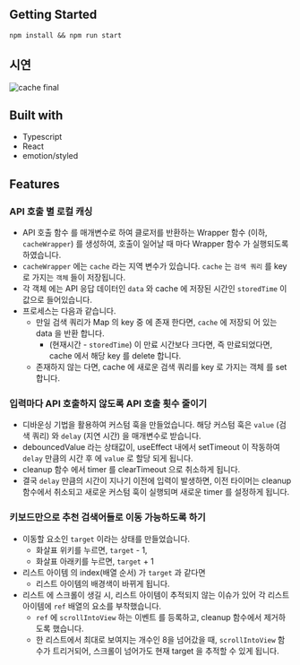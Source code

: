 ## Getting Started

```
npm install && npm run start
```
## 시연
![cache final](https://github.com/hangooksaram/pre-onboarding-11th-4/assets/55138387/e463a3b2-6d6f-4c39-af83-cd89a7f85f13)


## Built with

- Typescript
- React
- emotion/styled

## Features

### API 호출 별 로컬 캐싱

- API 호출 함수 를 매개변수로 하여 클로저를 반환하는 Wrapper 함수 (이하, `cacheWrapper`) 를 생성하여, 호출이 일어날 때 마다 Wrapper 함수 가 실행되도록 하였습니다.
- `cacheWrapper` 에는 `cache` 라는 지역 변수가 있습니다. `cache` 는 `검색 쿼리` 를 key 로 가지는 `객체` 들이 저장됩니다.
- 각 객체 에는 API 응답 데이터인 `data` 와 cache 에 저장된 시간인 `storedTime` 이 값으로 들어있습니다.
- 프로세스는 다음과 같습니다.
    - 만일 검색 쿼리가 Map 의 key 중 에 존재 한다면, `cache` 에 저장되 어 있는 data 을 반환 합니다.
        - (현재시간 - `storedTime`) 이 만료 시간보다 크다면, 즉 만료되었다면, cache 에서 해당 key 를 delete 합니다.
    - 존재하지 않는 다면, cache 에 새로운 검색 쿼리를 key 로 가지는 객체 를 set 합니다.

### 입력마다 API 호출하지 않도록 API 호출 횟수 줄이기

- 디바운싱 기법을 활용하여 커스텀 훅을 만들었습니다. 해당 커스텀 훅은 `value` (검색 쿼리) 와 `delay` (지연 시간) 을 매개변수로 받습니다.
- debouncedValue 라는 상태값이, useEffect 내에서 setTimeout 이 작동하여 `delay` 만큼의 시간 후 에 `value` 로 할당 되게 됩니다.
- cleanup 함수 에서 timer 를 clearTimeout 으로 취소하게 됩니다.
- 결국 `delay` 만큼의 시간이 지나기 이전에 입력이 발생하면, 이전 타이머는 cleanup 함수에서 취소되고 새로운 커스텀 훅이 실행되며 새로운 timer 를 설정하게 됩니다.

### 키보드만으로 추천 검색어들로 이동 가능하도록 하기

- 이동할 요소인 `target` 이라는 상태를 만들었습니다.
    - 화살표 위키를 누르면, `target` - 1,
    - 화살표 아래키를 누르면, `target` + 1
- 리스트 아이템 의 index(배열 순서) 가 `target` 과 같다면
    - 리스트 아이템의 배경색이 바뀌게 됩니다.
- 리스트 에 스크롤이 생길 시, 리스트 아이템이 추적되지 않는 이슈가 있어 각 리스트 아이템에 `ref` 배열의 요소를 부착했습니다.
    - `ref` 에 `scrollIntoView` 하는 이벤트 를 등록하고, cleanup 함수에서 제거하도록 했습니다.
    - 한 리스트에서 최대로 보여지는 개수인 8을 넘어갔을 때, `scrollIntoView` 함수가 트리거되어, 스크롤이 넘어가도 현재 target 을 추적할 수 있게 됩니다.

